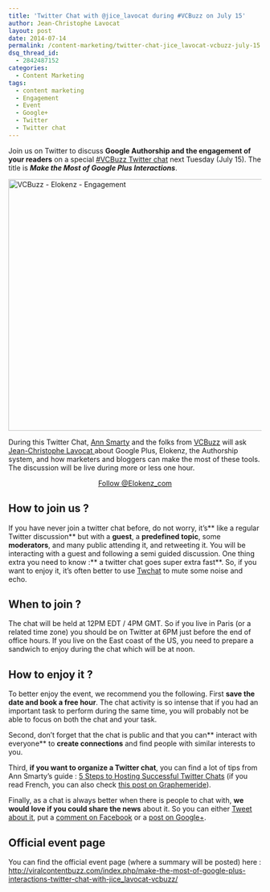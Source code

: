 ```yaml
---
title: 'Twitter Chat with @jice_lavocat during #VCBuzz on July 15'
author: Jean-Christophe Lavocat
layout: post
date: 2014-07-14
permalink: /content-marketing/twitter-chat-jice_lavocat-vcbuzz-july-15
dsq_thread_id:
  - 2842487152
categories:
  - Content Marketing
tags:
  - content marketing
  - Engagement
  - Event
  - Google+
  - Twitter
  - Twitter chat
---
```

Join us on Twitter to discuss **Google Authorship **and the** engagement of your readers** on a special <a title="Twitter Chat - VCBuzz" href="http://twchat.com/hashtag/vcbuzz" target="_blank">#VCBuzz Twitter chat</a> next Tuesday (July 15). The title is ***Make the Most of Google Plus Interactions***.

<a title="Twitter Chat - VCBuzz" href="http://twchat.com/hashtag/vcbuzz" target="_blank"><img class="aligncenter wp-image-242" src="http://blog.elokenz.com/wp-content/uploads/2014/07/flyer2.png" alt="VCBuzz - Elokenz - Engagement" width="550" height="501" /></a>

During this Twitter Chat, <a title="Ann Smarty" href="https://twitter.com/seosmarty" target="_blank">Ann Smarty</a> and the folks from <a title="Viral Content Buzz" href="http://viralcontentbuzz.com" target="_blank">VCBuzz</a> will ask <a title="Jean-Christophe Lavocat" href="https://twitter.com/Jice_Lavocat" target="_blank">Jean-Christophe Lavocat </a>about Google Plus, Elokenz, the Authorship system, and how marketers and bloggers can make the most of these tools. The discussion will be live during more or less one hour.

<p style="text-align: center;">
  <a class="twitter-follow-button" href="https://twitter.com/Elokenz_com" data-show-count="false" data-size="large" data-dnt="true">Follow @Elokenz_com</a><br />
</p>

## How to join us ?

If you have never join a twitter chat before, do not worry, it&#8217;s** like a regular Twitter discussion** but with a **guest**, a **predefined topic**, some **moderators**, and many public attending it, and retweeting it. You will be interacting with a guest and following a semi guided discussion. One thing extra you need to know :** a twitter chat goes super extra fast**. So, if you want to enjoy it, it&#8217;s often better to use <a title="Twitter Chat - VCBuzz" href="http://twchat.com/hashtag/vcbuzz" target="_blank">Twchat</a> to mute some noise and echo.

## When to join ?

The chat will be held at 12PM EDT / 4PM GMT. So if you live in Paris (or a related time zone) you should be on Twitter at 6PM just before the end of office hours. If you live on the East coast of the US, you need to prepare a sandwich to enjoy during the chat which will be at noon.

## How to enjoy it ?

To better enjoy the event, we recommend you the following. First **save the date and book a free hour**. The chat activity is so intense that if you had an important task to perform during the same time, you will probably not be able to focus on both the chat and your task.

Second, don&#8217;t forget that the chat is public and that you can** interact with everyone** to **create connections** and find people with similar interests to you.<img style="display: none;" src="http://inbound.org/articles/vote?article_id=145969&value=1" alt="" width="1" height="1" />

Third, **if you want to organize a Twitter chat**, you can find a lot of tips from Ann Smarty&#8217;s guide : <a title="Hosting a Twitter Chat" href="http://www.socialmediaexaminer.com/twitter-chat-guide/" target="_blank">5 Steps to Hosting Successful Twitter Chats</a> (if you read French, you can also check <a title="Graphemeride - Twitter Chat" href="http://www.graphemeride.com/blog/pourquoi-ne-pas-utiliser-twitter-chat" target="_blank">this post on Graphemeride</a>).

Finally, as a chat is always better when there is people to chat with, **we would love if you could share the news** about it. So you can either <a href="http://twitter.com/intent/tweet?url=http://blog.elokenz.com/content-marketing/twitter-chat-jice_lavocat-vcbuzz-july-15&text=Join%20the%20%23VCBuzz%20Twitter%20Chat%20on%20July%2015%20with%20@elokenz_com%20%23content_marketing%20%23blogging%20%23engagement&via=jice_lavocat&related=elokenz_com" target="_blank">Tweet about it</a>, put a <a href="https://www.facebook.com/sharer/sharer.php?u=http://blog.elokenz.com/content-marketing/twitter-chat-jice_lavocat-vcbuzz-july-15" target="_blank">comment on Facebook</a> or a <a href="https://plus.google.com/share?url=http://blog.elokenz.com/content-marketing/twitter-chat-jice_lavocat-vcbuzz-july-15" target="_blank">post on Google+</a>.

## Official event page

You can find the official event page (where a summary will be posted) here : <a title="Twitter Chat with Jean-Christophe Lavocat" href="http://viralcontentbuzz.com/index.php/make-the-most-of-google-plus-interactions-twitter-chat-with-jice_lavocat-vcbuzz/" target="_blank">http://viralcontentbuzz.com/index.php/make-the-most-of-google-plus-interactions-twitter-chat-with-jice_lavocat-vcbuzz/</a>